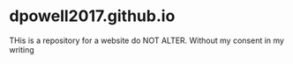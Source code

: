 # dpowell2017.github.io
THis is a repository for a website do NOT ALTER. Without my consent in my writing

